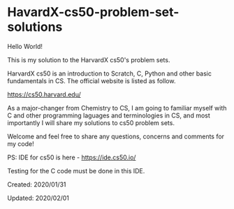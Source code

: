 # HavardX-cs50-problem-set-solutions

Hello World!

This is my solution to the HarvardX cs50's problem sets. 

HarvardX cs50 is an introduction to Scratch, C, Python and other basic fundamentals in CS. The official website is listed as follow.

https://cs50.harvard.edu/


As a major-changer from Chemistry to CS, I am going to familiar myself with C and other programming laguages and terminologies in CS, and most importantly I will share my solutions to cs50 problem sets. 

Welcome and feel free to share any questions, concerns and comments for my code! 


PS: IDE for cs50 is here - https://ide.cs50.io/

Testing for the C code must be done in this IDE.

Created: 2020/01/31

Updated: 2020/02/01
